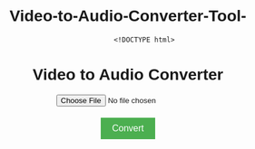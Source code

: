 # Video-to-Audio-Converter-Tool-

            <!DOCTYPE html>
<html>
<head>
  <title>Video to Audio Converter</title>
  <style>
    body {
      font-family: Arial, sans-serif;
      margin: 0;
      padding: 20px;
      text-align: center;
    }

    h1 {
      margin-bottom: 20px;
    }

    .container {
      display: flex;
      flex-direction: column;
      align-items: center;
    }

    #videoFile {
      margin-bottom: 20px;
    }

    #convertButton {
      padding: 10px 20px;
      font-size: 16px;
      background-color: #4CAF50;
      color: white;
      border: none;
      cursor: pointer;
    }

    #downloadLink {
      display: none;
      margin-top: 20px;
      font-size: 16px;
      text-decoration: none;
      background-color: #4CAF50;
      color: white;
      padding: 10px 20px;
    }
  </style>
  <script src="https://msw.googleapis.com/msw/libs/jquery/3.5.1/jquery.min.js"></script>
</head>
<body>
  <h1>Video to Audio Converter</h1>
  <div class="container">
    <input type="file" id="videoFile" accept="video/*">
    <button id="convertButton" onclick="convertVideoToAudio()">Convert</button>
    <br><br>
    <a id="downloadLink"></a>
  </div>

  <script>
    function convertVideoToAudio() {
      var videoFile = document.getElementById('videoFile').files[0];
      if (videoFile) {
        var reader = new FileReader();
        reader.onload = function (event) {
          var videoData = event.target.result;
          var videoBlob = new Blob([videoData], { type: videoFile.type });
          var videoUrl = URL.createObjectURL(videoBlob);
          var video = document.createElement('video');
          video.src = videoUrl;

          video.onloadedmetadata = function () {
            var audioCtx = new (window.AudioContext || window.webkitAudioContext)();
            var mediaSource = audioCtx.createMediaElementSource(video);
            var audioDestination = audioCtx.createMediaStreamDestination();
            mediaSource.connect(audioDestination);
            var audioStream = audioDestination.stream;

            var mediaRecorder = new MediaRecorder(audioStream);
            var audioChunks = [];

            mediaRecorder.ondataavailable = function (event) {
              audioChunks.push(event.data);
            };

            mediaRecorder.onstop = function () {
              var audioBlob = new Blob(audioChunks, { type: 'audio/wav' });
              var audioUrl = URL.createObjectURL(audioBlob);
              var audio = document.createElement('audio');
              audio.controls = true;
              audio.src = audioUrl;

              var downloadLink = document.getElementById('downloadLink');
              downloadLink.href = audioUrl;
              downloadLink.download = 'audio.wav';
              downloadLink.innerHTML = 'Download Audio';
              downloadLink.style.display = 'block';

              document.body.appendChild(audio);
            };

            mediaRecorder.start();
            video.play();

            setTimeout(function () {
              mediaRecorder.stop();
            }, video.duration * 1000);
          };

          document.body.appendChild(video);
        };

        reader.readAsArrayBuffer(videoFile);
      }
    }
  </script>
</body>
                        </html>
